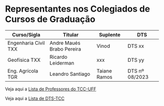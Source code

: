 # Representantes nos Colegiados de Cursos de Graduação


Curso/Sigla         | Titular                 | Suplente      | DTS
------              |---------                |----------     |----
Engenharia Civil TXX|Andre Maués Brabo Pereira|Vinod          |DTS xx
Geofísica        TXX|Ricardo Leiderman        |xxx            |DTS yy 
Eng. Agrícola    TGR|Leandro Santiago         |Taiane Ramos   |DTS nº 08/2023 

Veja aqui a [Lista de Professores do TCC-UFF](./org-pessoal.md)

Veja aqui a [Lista de DTS-TCC](./org-dts.md)